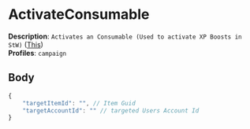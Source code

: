# ActivateConsumable

**Description**: `Activates an Consumable (Used to activate XP Boosts in StW)` ([This](https://cdn.discordapp.com/attachments/842511284469366824/922595037680922624/unknown.png)) \
**Profiles**: `campaign`

## Body

```js
{
    "targetItemId": "", // Item Guid
    "targetAccountId": "" // targeted Users Account Id
}
```
